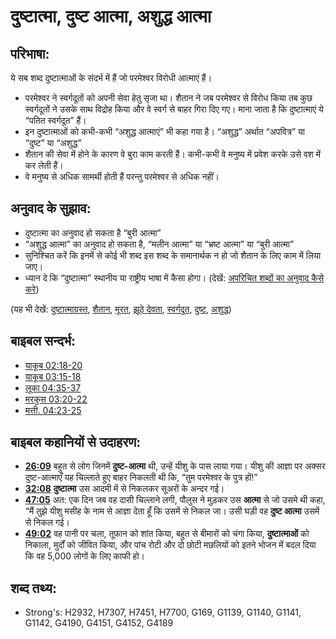 # दुष्टात्मा, दुष्ट आत्मा, अशुद्ध आत्मा #

## परिभाषा: ##

ये सब शब्द दुष्टात्माओं के संदर्भ में हैं जो परमेश्वर विरोधी आत्माएं हैं।

* परमेश्वर ने स्वर्गदूतों को अपनी सेवा हेतु सृजा था। शैतान ने जब परमेश्वर से विरोध किया तब कुछ स्वर्गदूतों ने उसके साथ विद्रोह किया और वे स्वर्ग से बाहर गिरा दिए गए। माना जाता है कि दुष्टात्माएं ये “पतित स्वर्गदूत” हैं।
* इन दुष्टात्माओं को कभी-कभी “अशुद्ध आत्माएं” भी कहा गया है। “अशुद्ध” अर्थात “अपवित्र” या “दुष्ट” या “अशुद्ध”
* शैतान की सेवा में होने के कारण वे बुरा काम करती हैं। कभी-कभी वे मनुष्य में प्रवेश करके उसे वश में कर लेती हैं।
* वे मनुष्य से अधिक सामर्थी होती हैं परन्तु परमेश्वर से अधिक नहीं।

## अनुवाद के सुझाव: ##

* दुष्टात्मा का अनुवाद हो सकता है “बुरी आत्मा”
* “अशुद्ध आत्मा” का अनुवाद हो सकता है, “मलीन आत्मा” या “भ्रष्ट आत्मा” या “बुरी आत्मा”
* सुनिश्चित करें कि इनमें से कोई भी शब्द इस शब्द के समानार्थक न हो जो शैतान के लिए काम में लिया जाए।
* ध्यान दे कि “दुष्टात्मा” स्थानीय या राष्ट्रीय भाषा में कैसा होगा। (देखें: [अपरिचित शब्दों का अनुवाद कैसे करे](rc://hi/ta/man/translate/translate-unknown))

(यह भी देखें: [दुष्टात्माग्रस्त](../kt/demonpossessed.md), [शैतान](../kt/satan.md), [मूरत](../other/idol.md), [झूठे देवता](../kt/falsegod.md), [स्वर्गदूत](../kt/angel.md), [दुष्ट](../kt/evil.md), [अशुद्ध](../kt/unclean.md))

## बाइबल सन्दर्भ: ##

* [याकूब 02:18-20](rc://hi/tn/help/jas/02/18)
* [याकूब 03:15-18](rc://hi/tn/help/jas/03/15)
* [लूका 04:35-37](rc://hi/tn/help/luk/04/35)
* [मरकुस 03:20-22](rc://hi/tn/help/mrk/03/20)
* [मत्ती. 04:23-25](rc://hi/tn/help/mat/04/23)

## बाइबल कहानियों से उदाहरण: ##

* __[26:09](rc://hi/tn/help/obs/26/09)__ बहुत से लोग जिनमें __दुष्ट-आत्मा__ थी, उन्हें यीशु के पास लाया गया। यीशु की आज्ञा पर अक्सर दुष्ट-आत्माएँ यह चिल्लाते हुए बाहर निकलती थी कि, “तुम परमेश्वर के पुत्र हों!”
* __[32:08](rc://hi/tn/help/obs/32/08)__ __दुष्टात्मा__ उस आदमी में से निकलकर सूअरों के अन्दर गई।
* __[47:05](rc://hi/tn/help/obs/47/05)__ अत: एक दिन जब वह दासी चिल्लाने लगी, पौलुस ने मुड़कर उस __आत्मा__ से जो उसमे थी कहा, “मैं तुझे यीशु मसीह के नाम से आज्ञा देता हूँ कि उसमें से निकल जा। उसी घड़ी वह __दुष्ट आत्मा__ उसमें से निकल गई।
* __[49:02](rc://hi/tn/help/obs/49/02)__ वह पानी पर चला, तूफान को शांत किया, बहुत से बीमारों को चंगा किया, __दुष्टात्माओं__ को निकाला, मुर्दों को जीवित किया, और पांच रोटी और दो छोटी मछलियों को इतने भोजन में बदल दिया कि वह 5,000 लोगों के लिए काफी हो।

## शब्द तथ्य: ##

* Strong's: H2932, H7307, H7451, H7700, G169, G1139, G1140, G1141, G1142, G4190, G4151, G4152, G4189
